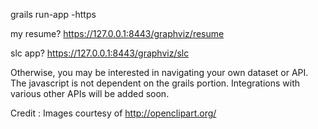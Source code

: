 grails run-app -https

my resume?   https://127.0.0.1:8443/graphviz/resume

slc app?     https://127.0.0.1:8443/graphviz/slc

Otherwise, you may be interested in navigating your own dataset or API.
The javascript is not dependent on the grails portion. 
Integrations with various other APIs will be added soon.

Credit : Images courtesy of http://openclipart.org/


